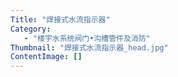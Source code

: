 ```yaml
---
Title: "焊接式水流指示器"
Category:
   - "楼宇水系统阀门•沟槽管件及消防"
Thumbnail: "焊接式水流指示器_head.jpg"
ContentImage: []
---
```


